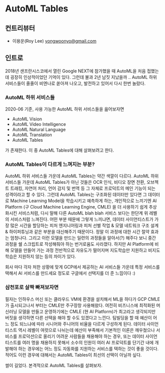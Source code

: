 # AutoML Tables

## 컨트리뷰터
- 이용운(Roy Lee) yongwoonyo@gmail.com

## 인트로
2018년 샌프란시스코에서 열린 Google NEXT에 참가했을 때 AutoML을 처음 접했는데 굉장히 인상적이었던 기억이 있다.
그런데 불과 2년 남짓 지났을까 .. AutoML 하위 서비스들이 줄줄이 비엔나로 쏟아져 나오고, 발전하고 있어서 다시 한번 놀랐다.

### AutoML 하위 서비스들
2020-06 기준, 사용 가능한 AutoML 하위 서비스들을 읊어보자면 
- AutoML Vision
- AutoML Video Intelligence
- AutoML Natural Language
- AutoML Translation
- AutoML Tables

가 존재한다. 이 중 AutoML Tables에 대해 살펴보려고 한다.

### AutoML Tables이 다르게 느껴지는 부분?
AutoML 하위 서비스들 가운데 AutoML Tables는 약간 색깔이 다르다. AutoML 하위 서비스들 가운데 AutoML Tables가 아닌 것들은 OCR 인식, 비디오 장면 전환, 오브젝트 트래킹, 자연어 처리, 언어 감지 및 번역 등 그 자체로 프로덕트의 메인 기능이 되는 성격이라고 할 수 있다. 그런데 AutoML Tables는 구조화된 데이터만 있다면 그 데이터로 Machine Learning Model을 학습시키고 예측하게 하는, 개인적으로 느끼기엔 AI Platform (구 Cloud Machine Learning Engine, CMLE) 을 더 사용하기 쉽게 추상화시킨 서비스처럼, 다시 말해 다른 AutoML blah blah 서비스 보다는 한단계 위 레벨의 서비스처럼 느껴진다.
어떤 부분 때문에 그렇게 느끼냐면, 데이터 사이언티스트가 가장 많은 시간을 할당하는 피처 엔지니어링과 피처 선별 작업 & 모델 네트워크 구조 설계 & 하이퍼튜닝과 같은 부분을 대신해주기 때문이다. 정말 이 과정에 대한 시간 절약 효과는 엄청나다. 그리고 이런 모델을 만드는 일련의 과정들을 알아서(?) 해주다 보니 중간 과정을 쉘 스크립트로 작성해줘야 하는 번거로움도 사라졌다.
하지만 AI Platform에 비해 모델을 만들어 가는 과정 전반적으로 자유도가 떨어지며 지도학습만 지원하고 비지도학습은 지원하지 않는 등의 차이가 있다. 

회사 마다 각자 처한 상황에 맞게 GCP에서 제공하는 AI 서비스들 가운데 특정 서비스를 택해서 AI 서비스를 만드세요 정도로 구글에서 선택지를 더 준 느낌이다 :)

### 삼천포로 살짝 빠져보자면
필자는 인하우스 머신 또는 클라우드 VM에 환경을 설치해서 ML을 하다가 GCP CMLE가 출시되고나서 부터는 CMLE만 주구장창 사용해왔다. 여전히 비즈니스에 최적화된 머신러닝 모델을 만들고 운영하기에는 CMLE (현 AI Platform)가 최고라고 생각되지만 버짓을 생각하면 다른 선택을 해야 할 수도 있겠다고 느낀다. 팀빌딩을 할 때 예산이 어느 정도 되느냐에 따라 시니어와 주니어의 비율을 다르게 구성하게 된다. 데이터 사이언티스트 역시 레벨이 여럿으로 나뉘는데 예산이 부족해서 기본적인 이론은 깨우쳤으나 서비스를 프로덕션으로 올리기 어려운 사람들을 채용해야 하는 경우, 또는 데이터 사이언티스트를 여러 명을 채용하지 못해서 소수의 인원이 여러 AI 프로덕트를 단기간 내에 개발해야 하는 경우에는 어느 정도 자동화를 지원하는 서비스를 택하는 것이 좋을 것이다. 적어도 이런 경우에 대해서는 AutoML Tables이 최선의 선택이 아닐까 싶다.

썰이 길었다.
본격적으로 AutoML Tables를 살펴보자.

